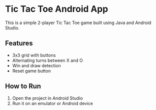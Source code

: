 # Tic Tac Toe Android App

This is a simple 2-player Tic Tac Toe game built using Java and Android Studio.

## Features
- 3x3 grid with buttons
- Alternating turns between X and O
- Win and draw detection
- Reset game button

## How to Run
1. Open the project in Android Studio
2. Run it on an emulator or Android device
